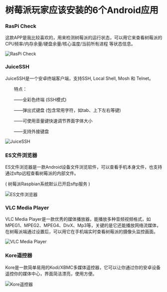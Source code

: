 # 树莓派玩家应该安装的6个Android应用

### RasPi Check
这款APP是我比较喜欢的，用来检测树莓派的运行状态，可以用它来查看树莓派的 CPU频率/内存余量/硬盘余量/核心温度/当前所有进程 等状态信息。

![RasPi Check](http://images0.cnblogs.com/blog2015/773283/201506/230948540806928.png)

### JuiceSSH

JuiceSSH是一个安卓终端客户端，支持SSH, Local Shell, Mosh 和 Telnet。

　　特点：

　　——全彩色终端 (SSH模式)

　　——弹出式键盘 (包含常用字符，如tab、上下左右等键)

　　——可使用音量键快速调节界面字体大小

　　——支持外接键盘

![JuiceSSH](http://images0.cnblogs.com/blog2015/773283/201506/231059211271143.png)

### ES文件浏览器
ES文件浏览器是一款Android设备文件浏览软件，可以查看手机本身文件，也支持通过sftp远程查看树莓派的内部文件。

( 树莓派Raspbian系统默认已开启sftp服务 )

![ES文件浏览器](http://images0.cnblogs.com/blog2015/773283/201506/231100226421081.png)

### VLC Media Player
VLC Media Player是一款优秀的媒体播放器，能播放多种音频视频格式，如MPEG1、MPEG2、MPEG4、DivX、Mp3等，关键的是它还能播放网络流媒体，在树莓派端通过设置后，可以用它在手机端实时查看树莓派的摄像头监控画面。

![VLC Media Player](http://images0.cnblogs.com/blog2015/773283/201506/231114418142900.png)

### Kore遥控器
Kore是一款简单易用的Kodi/XBMC多媒体遥控器，它可以让你通过你的安卓设备遥控你的媒体中心，界面简洁漂亮，使用方便。

![Kore遥控器](http://images0.cnblogs.com/blog2015/773283/201506/231117399392981.png)
